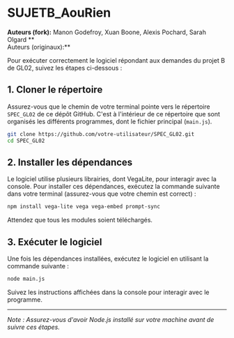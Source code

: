 
# SUJETB_AouRien

**Auteurs (fork):**
  Manon Godefroy, Xuan Boone, Alexis Pochard, Sarah Olgard 
**  
Auteurs (originaux):**

Pour exécuter correctement le logiciel répondant aux demandes du projet B de GL02, suivez les étapes ci-dessous :

## 1. Cloner le répertoire

Assurez-vous que le chemin de votre terminal pointe vers le répertoire `SPEC_GL02` de ce dépôt GitHub. C'est à l'intérieur de ce répertoire que sont organisés les différents programmes, dont le fichier principal (`main.js`).

```bash
git clone https://github.com/votre-utilisateur/SPEC_GL02.git
cd SPEC_GL02
```

## 2. Installer les dépendances

Le logiciel utilise plusieurs librairies, dont VegaLite, pour interagir avec la console. Pour installer ces dépendances, exécutez la commande suivante dans votre terminal (assurez-vous que votre chemin est correct) :

```bash
npm install vega-lite vega vega-embed prompt-sync
```

Attendez que tous les modules soient téléchargés.

## 3. Exécuter le logiciel

Une fois les dépendances installées, exécutez le logiciel en utilisant la commande suivante :

```bash
node main.js
```

Suivez les instructions affichées dans la console pour interagir avec le programme.

---

*Note : Assurez-vous d'avoir Node.js installé sur votre machine avant de suivre ces étapes.*

